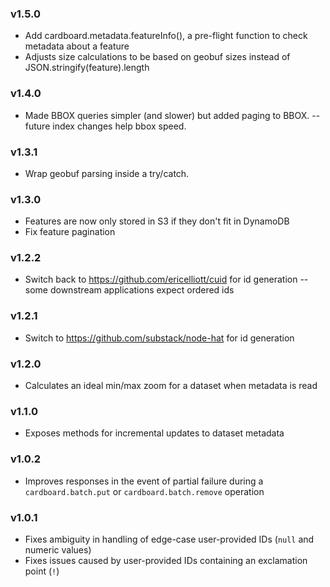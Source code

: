 ### v1.5.0

- Add cardboard.metadata.featureInfo(), a pre-flight function to check metadata about a feature
- Adjusts size calculations to be based on geobuf sizes instead of JSON.stringify(feature).length

### v1.4.0

- Made BBOX queries simpler (and slower) but added paging to BBOX. -- future index changes help bbox speed.

### v1.3.1

- Wrap geobuf parsing inside a try/catch.

### v1.3.0

- Features are now only stored in S3 if they don't fit in DynamoDB
- Fix feature pagination

### v1.2.2

- Switch back to https://github.com/ericelliott/cuid for id generation -- some downstream applications expect ordered ids

### v1.2.1

- Switch to https://github.com/substack/node-hat for id generation

### v1.2.0

- Calculates an ideal min/max zoom for a dataset when metadata is read

### v1.1.0

- Exposes methods for incremental updates to dataset metadata

### v1.0.2

- Improves responses in the event of partial failure during a `cardboard.batch.put` or `cardboard.batch.remove` operation

### v1.0.1

- Fixes ambiguity in handling of edge-case user-provided IDs (`null` and numeric values)
- Fixes issues caused by user-provided IDs containing an exclamation point (`!`)
